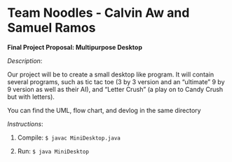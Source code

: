 # Team Noodles - Calvin Aw and Samuel Ramos

**Final Project Proposal: Multipurpose Desktop**

_Description_:

Our project will be to create a small desktop like program. It will contain several programs, such as tic tac toe (3 by 3 version and an “ultimate” 9 by 9 version as well as their AI),  and “Letter Crush” (a play on to Candy Crush but with letters).

You can find the UML, flow chart, and devlog in the same directory

_Instructions_:
1. Compile:
`$ javac MiniDesktop.java`

2. Run:
`$ java MiniDesktop`
